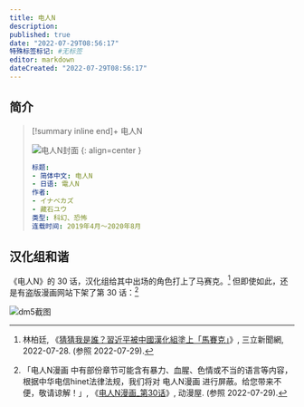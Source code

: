 ```yaml
---
title: 电人N
description:
published: true
date: "2022-07-29T08:56:17"
特殊标签标记: #无标签
editor: markdown
dateCreated: "2022-07-29T08:56:17"
---
```


## 简介

> [!summary inline end]+ 电人N
>
> ![电人N封面](https://s3.tebi.io/ggame/book/电人N/封面.webp)
> {: align=center }
>
> ```yaml
> 标题:
> - 简体中文: 电人N
> - 日语: 電人N
> 作者:
> - イナベカズ
> - 藏石ユウ
> 类型: 科幻、恐怖
> 连载时间: 2019年4月～2020年8月
> ```

## 汉化组和谐

《电人N》的 30 话，汉化组给其中出场的角色打上了马赛克。[^1153047] 但即使如此，还是有盗版漫画网站下架了第 30 话：[^m1299579]

[^1153047]: 林柏廷, 《[猜猜我是誰？習近平被中國漢化組塗上「馬賽克」](https://web.archive.org/web/20220729005508/https://www.setn.com/News.aspx?NewsID=1153047)》, 三立新聞網, 2022-07-28. (参照 2022-07-29).

[^m1299579]: 「电人N漫画 中有部份章节可能含有暴力、血腥、色情或不当的语言等内容，根据中华电信hinet法律法规，我们将对 电人N漫画 进行屏蔽。给您带来不便，敬请谅解！」, 《[电人N漫画_第30话](https://archive.ph/ceUYH "https://www.dm5.cn/m1299579/")》, 动漫屋. (参照 2022-07-29).

![dm5截图](https://s3.tebi.io/ggame/book/电人N/dm5截图.webp)
